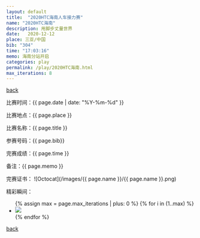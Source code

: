 ```yaml
---
layout: default
title:  "2020HTC海南人车接力赛"
name: "2020HTC海南"
description: 用脚步丈量世界
date:   2020-12-12
place: 三亚/中国
bib: "304"
time: "17:03:16"
memo: 海南分站开启
categories: play
permalink: /play/2020HTC海南.html
max_iterations: 8
---
```

[back](/play)

比赛时间：{{ page.date | date: "%Y-%m-%d" }}

比赛地点：{{ page.place }}

比赛名称：{{ page.title }}

参赛号码：{{ page.bib}}

完赛成绩：{{ page.time }}

备注：{{ page.memo }}

完赛证书：
![Octocat](/images/{{ page.name }}/{{ page.name }}.png)

精彩瞬间：
<ul>
{% assign max = page.max_iterations | plus: 0 %}
{% for i in (1..max) %}
    <li><img src="/images/{{ page.name }}/{{ page.name }}-{{ i }}.jpeg"></li>
{% endfor %}
</ul>

[back](/play)